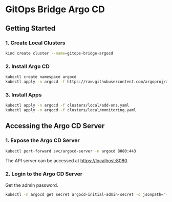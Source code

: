# GitOps Bridge Argo CD

## Getting Started

### 1. Create Local Clusters

```bash
kind create cluster --name=gitops-bridge-argocd
```

### 2. Install Argo CD

```bash
kubectl create namespace argocd
kubectl apply -n argocd -f https://raw.githubusercontent.com/argoproj/argo-cd/stable/manifests/install.yaml
```

### 3. Install Apps

```bash
kubectl apply -n argocd -f clusters/local/add-ons.yaml
kubectl apply -n argocd -f clusters/local/monitoring.yaml
```

## Accessing the Argo CD Server

### 1. Expose the Argo CD Server

```bash
kubectl port-forward svc/argocd-server -n argocd 8080:443
```

The API server can be accessed at <https://localhost:8080>.

### 2. Login to the Argo CD Server

Get the admin password.

```bash
kubectl -n argocd get secret argocd-initial-admin-secret -o jsonpath="{.data.password}" | base64 -d && echo
```
